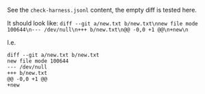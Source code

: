 See the `check-harness.jsonl` content, the empty diff is tested here.

It should look like:
`diff --git a/new.txt b/new.txt\nnew file mode 100644\n--- /dev/null\n+++ b/new.txt\n@@ -0,0 +1 @@\n+new\n`

I.e.
```
diff --git a/new.txt b/new.txt
new file mode 100644
--- /dev/null
+++ b/new.txt
@@ -0,0 +1 @@
+new
```
